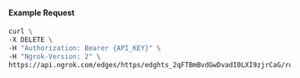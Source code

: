 <!-- Code generated for API Clients. DO NOT EDIT. -->

#### Example Request

```bash
curl \
-X DELETE \
-H "Authorization: Bearer {API_KEY}" \
-H "Ngrok-Version: 2" \
https://api.ngrok.com/edges/https/edghts_2qFTBmBvdGwDvadI0LXI9zjrCaG/routes/edghtsrt_2qFTBhtFMRLNA89kFS53bQtg8M5/request_headers
```
